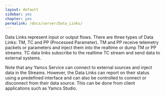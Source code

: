 ```yaml
---
layout: default
sidebar: yes
chapter: yes
permalink: /docs/server/Data_Links/
---
```

Data Links represent input or output flows. There are three types of Data Links: TM, TC  and PP (Processed Parameter). TM and PP receive telemetry packets or parameters and inject them into the realtime or dump TM or PP streams. TC data links subscribe to the realtime TC stream and send data to external systems.

Note that any Yamcs Service can connect to external sources and inject data in the Streams. However, the Data Links can report on their status using a predefined interface and can also be controlled to connect or disconnect from their data source. This can be done from client applications such as Yamcs Studio.
